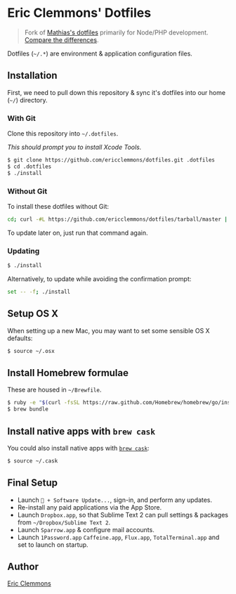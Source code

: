 # Eric Clemmons' Dotfiles

> Fork of [Mathias's dotfiles](https://github.com/mathiasbynens/dotfiles) primarily for Node/PHP development. [Compare the differences](https://github.com/ericclemmons/dotfiles/compare/mathiasbynens:master...ericclemmons:master).

Dotfiles (`~/.*`) are environment & application configuration files.

## Installation

First, we need to pull down this repository & sync it's dotfiles into our home (`~/`) directory.

### With Git

Clone this repository into `~/.dotfiles`.

*This should prompt you to install Xcode Tools.*

```bash
$ git clone https://github.com/ericclemmons/dotfiles.git .dotfiles
$ cd .dotfiles
$ ./install
```

### Without Git

To install these dotfiles without Git:

```bash
cd; curl -#L https://github.com/ericclemmons/dotfiles/tarball/master | tar -xzv --strip-components 1 --exclude={README.md,install,LICENSE-MIT.txt}
```

To update later on, just run that command again.

### Updating

```bash
$ ./install
```

Alternatively, to update while avoiding the confirmation prompt:

```bash
set -- -f; ./install
```

## Setup OS X

When setting up a new Mac, you may want to set some sensible OS X defaults:

```bash
$ source ~/.osx
```

## Install Homebrew formulae

These are housed in `~/Brewfile`.

```bash
$ ruby -e "$(curl -fsSL https://raw.github.com/Homebrew/homebrew/go/install)"
$ brew bundle
```

## Install native apps with `brew cask`

You could also install native apps with [`brew cask`](https://github.com/phinze/homebrew-cask):

```bash
$ source ~/.cask
```

## Final Setup

- Launch ` + Software Update...`, sign-in, and perform any updates.
- Re-install any paid applications via the App Store.
- Launch `Dropbox.app`, so that Sublime Text 2 can pull settings & packages from `~/Dropbox/Sublime Text 2`.
- Launch `Sparrow.app` & configure mail accounts.
- Launch `1Password.app` `Caffeine.app`, `Flux.app`, `TotalTerminal.app` and set to launch on startup.

## Author

[Eric Clemmons](https://github.com/ericclemmons)
